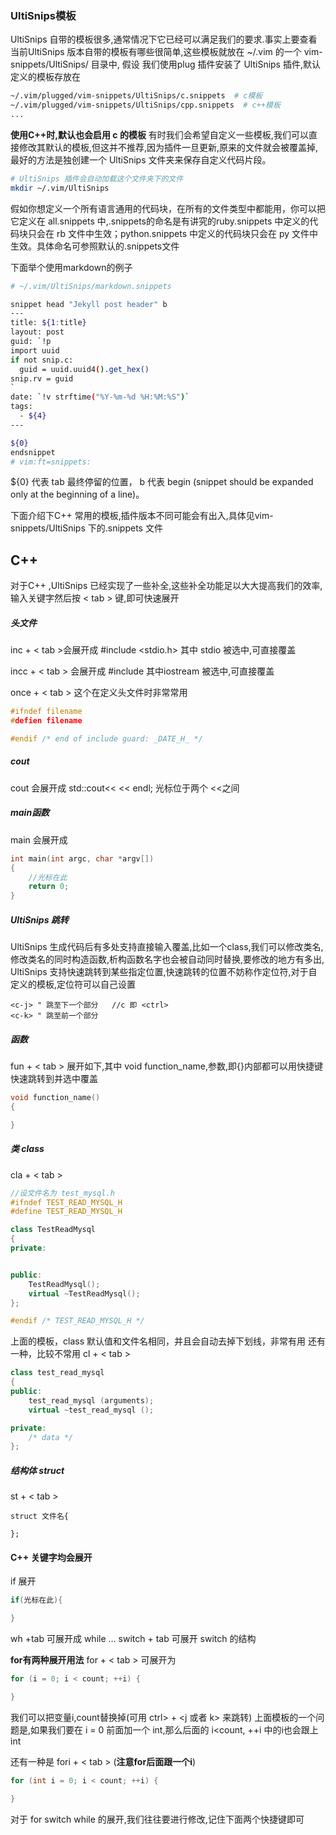 ### UltiSnips模板
UltiSnips 自带的模板很多,通常情况下它已经可以满足我们的要求.事实上要查看当前UltiSnips 版本自带的模板有哪些很简单,这些模板就放在 ~/.vim 的一个 vim-snippets/UltiSnips/ 目录中, 假设 我们使用plug 插件安装了 UltiSnips 插件,默认定义的模板存放在
```bash
~/.vim/plugged/vim-snippets/UltiSnips/c.snippets  # c模板
~/.vim/plugged/vim-snippets/UltiSnips/cpp.snippets  # c++模板
...
```
**使用C++时,默认也会启用 c 的模板**
有时我们会希望自定义一些模板,我们可以直接修改其默认的模板,但这并不推荐,因为插件一旦更新,原来的文件就会被覆盖掉,最好的方法是独创建一个 UltiSnips 文件夹来保存自定义代码片段。
```bash
# UltiSnips 插件会自动加载这个文件夹下的文件
mkdir ~/.vim/UltiSnips
```
假如你想定义一个所有语言通用的代码块，在所有的文件类型中都能用，你可以把它定义在 all.snippets 中,.snippets的命名是有讲究的ruby.snippets 中定义的代码块只会在 rb 文件中生效；python.snippets 中定义的代码块只会在 py 文件中生效。具体命名可参照默认的.snippets文件

下面举个使用markdown的例子
```bash
# ~/.vim/UltiSnips/markdown.snippets

snippet head "Jekyll post header" b
---
title: ${1:title}
layout: post
guid: `!p
import uuid
if not snip.c:
  guid = uuid.uuid4().get_hex()
snip.rv = guid
`
date: `!v strftime("%Y-%m-%d %H:%M:%S")`
tags:
  - ${4}
---

${0}
endsnippet
# vim:ft=snippets:
```
${0} 代表 tab 最终停留的位置， b 代表 begin (snippet should be expanded only at the beginning of a line)。


下面介绍下C++ 常用的模板,插件版本不同可能会有出入,具体见vim-snippets/UltiSnips 下的.snippets 文件
## C++
对于C++ ,UltiSnips 已经实现了一些补全,这些补全功能足以大大提高我们的效率,输入关键字然后按 < tab > 键,即可快速展开


##### 头文件
inc + < tab >会展开成 #include <stdio.h> 其中 stdio 被选中,可直接覆盖

incc + < tab > 会展开成 #include <iostream> 其中iostream 被选中,可直接覆盖

once + < tab > 这个在定义头文件时非常常用
```cpp
#ifndef filename
#defien filename

#endif /* end of include guard: _DATE_H_ */
```
##### cout
cout 会展开成 std::cout<< << endl; 光标位于两个 <<之间

##### main函数
main 会展开成
```cpp
int main(int argc, char *argv[])
{
	//光标在此
	return 0;
}
```
##### UltiSnips 跳转
UltiSnips 生成代码后有多处支持直接输入覆盖,比如一个class,我们可以修改类名,修改类名的同时构造函数,析构函数名字也会被自动同时替换,要修改的地方有多出, UltiSnips 支持快速跳转到某些指定位置,快速跳转的位置不妨称作定位符,对于自定义的模板,定位符可以自己设置
```
<c-j> " 跳至下一个部分   //c 即 <ctrl>
<c-k> " 跳至前一个部分
```

##### 函数
fun + < tab > 展开如下,其中 void function_name,参数,即{}内部都可以用快捷键快速跳转到并选中覆盖
```cpp
void function_name()
{

}
```

##### 类 class
cla + < tab >
```cpp
//设文件名为 test_mysql.h
#ifndef TEST_READ_MYSQL_H
#define TEST_READ_MYSQL_H

class TestReadMysql
{
private:


public:
    TestReadMysql();
    virtual ~TestReadMysql();
};

#endif /* TEST_READ_MYSQL_H */
```
上面的模板，class 默认值和文件名相同，并且会自动去掉下划线，非常有用
还有一种，比较不常用
cl + < tab >
```cpp
class test_read_mysql
{
public:
    test_read_mysql (arguments);
    virtual ~test_read_mysql ();

private:
    /* data */
}; 
```

##### 结构体 struct
st + < tab >
```
struct 文件名{

};
```

#### C++ 关键字均会展开
if  展开
```cpp
if(光标在此){

}
```

wh  +tab 可展开成 while ...
switch + tab 可展开 switch 的结构

**for有两种展开用法**
for + < tab > 可展开为
```cpp
for (i = 0; i < count; ++i) {

}
```
我们可以把变量i,count替换掉(可用 ctrl> + <j 或者 k> 来跳转)
上面模板的一个问题是,如果我们要在 i = 0 前面加一个 int,那么后面的 i<count, ++i 中的i也会跟上int

还有一种是
fori + < tab > (**注意for后面跟一个i**)
```cpp
for (int i = 0; i < count; ++i) {

}
```



对于 for switch while 的展开,我们往往要进行修改,记住下面两个快捷键即可


